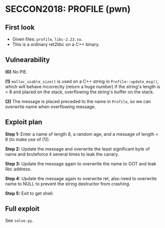 ﻿# SECCON2018: PROFILE (pwn)
## First look
- Given files: `profile`, `libc-2.23.so`.
- This is a ordinary ret2libc on a C++ binary.
## Vulnearability
**(0)** No PIE.

**(1)** `malloc_usable_size()` is used on a C++ string in `Profile::update_msg()`, which will behave incorrectly (return a huge number) if the string's length is < 8 and placed on the stack, overflowing the string's buffer on the stack.

**(2)** The message is placed preceded to the name in `Profile`, so we can overwrite name when overflowing message.
## Exploit plan
**Step 1:** Enter a name of length 8, a random age, and a message of length < 8 (to make use of (1)).

**Step 2:** Update the message and overwrite the least significant byte of name and bruteforce it several times to leak the canary.

**Step 3:** Update the message again to overwrite the name to GOT and leak libc address.

**Step 4:** Update the message again to overwrite ret, also need to overwrite name to NULL to prevent the string destructor from crashing.

**Step 5:** Exit to get shell.
## Full exploit
See `solve.py`.
